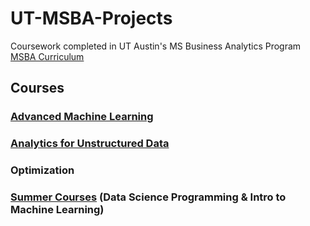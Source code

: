 # UT-MSBA-Projects
Coursework completed in UT Austin's MS Business Analytics Program
[MSBA Curriculum](https://www.mccombs.utexas.edu/Master-of-Science-in-Business-Analytics/Academics/Curriculum)

## Courses

### [Advanced Machine Learning](/tree/main/Advanced%20ML)

### [Analytics for Unstructured Data](/tree/main/Analytics%20for%20Unstructured%20Data)

### Optimization

### [Summer Courses](/tree/main/Summer%20Courses/Data_Analytics_Exercises) (Data Science Programming & Intro to Machine Learning)
